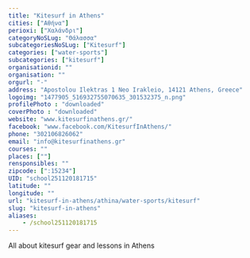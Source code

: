 ```yaml
---
title: "Kitesurf in Athens"
cities: ["Αθήνα"]
perioxi: ["Χαλάνδρι"]
categoryNoSLug: "Θάλασσα"
subcategoriesNoSLug: ["Kitesurf"]
categories: ["water-sports"]
subcategories: ["kitesurf"]
organisationid: ""
organisation: ""
orgurl: "-"
address: "Apostolou Ilektras 1 Neo Irakleio, 14121 Athens, Greece"
logoimg: "1477905_516932755070635_301532375_n.png"
profilePhoto : "downloaded"
coverPhoto : "downloaded"
website: "www.kitesurfinathens.gr/"
facebook: "www.facebook.com/KitesurfInAthens/"
phone: "302106826062"
email: "info@kitesurfinathens.gr"
courses: ""
places: [""]
rensponsibles: ""
zipcode: [":15234"]
UID: "school251120181715"
latitude: ""
longitude: ""
url: "kitesurf-in-athens/athina/water-sports/kitesurf"
slug: "kitesurf-in-athens"
aliases:
    - /school251120181715
---
```



All about kitesurf gear and lessons in Athens

